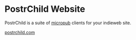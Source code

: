 # PostrChild Website

PostrChild is a suite of [micropub](http://micropub.net) clients for your indieweb site.

[postrchild.com](https://postrchild.com/)
